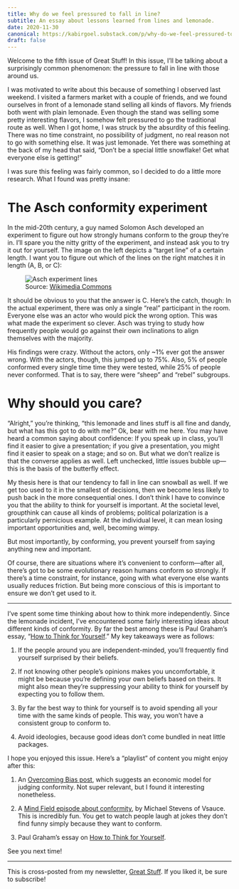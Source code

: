 ```yaml
---
title: Why do we feel pressured to fall in line?
subtitle: An essay about lessons learned from lines and lemonade.
date: 2020-11-30
canonical: https://kabirgoel.substack.com/p/why-do-we-feel-pressured-to-fall
draft: false
---
```


Welcome to the fifth issue of Great Stuff! In this issue, I’ll be talking about a surprisingly common phenomenon: the pressure to fall in line with those around us.

I was motivated to write about this because of something I observed last weekend. I visited a farmers market with a couple of friends, and we found ourselves in front of a lemonade stand selling all kinds of flavors. My friends both went with plain lemonade. Even though the stand was selling some pretty interesting flavors, I somehow felt pressured to go the traditional route as well. When I got home, I was struck by the absurdity of this feeling. There was no time constraint, no possibility of judgment, no real reason not to go with something else. It was just lemonade. Yet there was something at the back of my head that said, “Don’t be a special little snowflake! Get what everyone else is getting!”

I was sure this feeling was fairly common, so I decided to do a little more research. What I found was pretty insane:

# The Asch conformity experiment

In the mid-20th century, a guy named Solomon Asch developed an experiment to figure out how strongly humans conform to the group they’re in. I’ll spare you the nitty gritty of the experiment, and instead ask you to try it out for yourself. The image on the left depicts a “target line” of a certain length. I want you to figure out which of the lines on the right matches it in length (A, B, or C):

<figure>
    <img src="/static/asch.png"
         alt="Asch experiment lines">
    <figcaption>Source: <a href="https://commons.wikimedia.org/wiki/File:Psychology-asch-1951.png">Wikimedia Commons</a></figcaption>
</figure>

It should be obvious to you that the answer is C. Here’s the catch, though: In the actual experiment, there was only a single “real” participant in the room. Everyone else was an actor who would pick the wrong option. This was what made the experiment so clever. Asch was trying to study how frequently people would go against their own inclinations to align themselves with the majority.

His findings were crazy. Without the actors, only ~1% ever got the answer wrong. With the actors, though, this jumped up to 75%. Also, 5% of people conformed every single time time they were tested, while 25% of people never conformed. That is to say, there were “sheep” and “rebel” subgroups.

# Why should you care?

“Alright,” you’re thinking, “this lemonade and lines stuff is all fine and dandy, but what has this got to do with me?” Ok, bear with me here. You may have heard a common saying about confidence: If you speak up in class, you’ll find it easier to give a presentation; if you give a presentation, you might find it easier to speak on a stage; and so on. But what we don’t realize is that the converse applies as well. Left unchecked, little issues bubble up—this is the basis of the butterfly effect.

My thesis here is that our tendency to fall in line can snowball as well. If we get too used to it in the smallest of decisions, then we become less likely to push back in the more consequential ones. I don’t think I have to convince you that the ability to think for yourself is important. At the societal level, groupthink can cause all kinds of problems; political polarization is a particularly pernicious example. At the individual level, it can mean losing important opportunities and, well, becoming wimpy.

But most importantly, by conforming, you prevent yourself from saying anything new and important.

Of course, there are situations where it’s convenient to conform—after all, there’s got to be some evolutionary reason humans conform so strongly. If there’s a time constraint, for instance, going with what everyone else wants usually reduces friction. But being more conscious of this is important to ensure we don’t get used to it.

---

I’ve spent some time thinking about how to think more independently. Since the lemonade incident, I’ve encountered some fairly interesting ideas about different kinds of conformity. By far the best among these is Paul Graham’s essay, “[How to Think for Yourself](http://paulgraham.com/think.html).” My key takeaways were as follows:

1. If the people around you are independent-minded, you’ll frequently find yourself surprised by their beliefs.

2. If not knowing other people’s opinions makes you uncomfortable, it might be because you’re defining your own beliefs based on theirs. It might also mean they’re suppressing your ability to think for yourself by expecting you to follow them.

3. By far the best way to think for yourself is to avoid spending all your time with the same kinds of people. This way, you won’t have a consistent group to conform to.

4. Avoid ideologies, because good ideas don’t come bundled in neat little packages.

I hope you enjoyed this issue. Here’s a “playlist” of content you might enjoy after this:

1. An [Overcoming Bias post](https://www.overcomingbias.com/2018/11/non-conformist-influence.html), which suggests an economic model for judging conformity. Not super relevant, but I found it interesting nonetheless.

2. A [Mind Field episode about conformity](https://youtu.be/fbyIYXEu-nQ), by Michael Stevens of Vsauce. This is incredibly fun. You get to watch people laugh at jokes they don’t find funny simply because they want to conform.

3. Paul Graham’s essay on [How to Think for Yourself](http://paulgraham.com/think.html).

See you next time!

---

This is cross-posted from my newsletter, [Great Stuff](https://kabirgoel.substack.com). If you liked it, be sure to subscribe!
